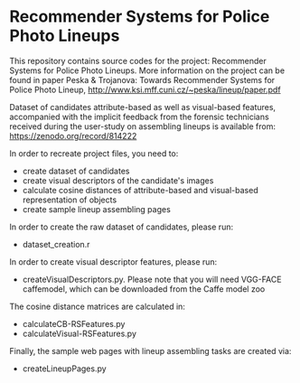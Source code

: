 # Recommender Systems for Police Photo Lineups
This repository contains source codes for the project: Recommender Systems for Police Photo Lineups. More information on the project can be found in paper Peska & Trojanova: Towards Recommender Systems for Police Photo Lineup, http://www.ksi.mff.cuni.cz/~peska/lineup/paper.pdf

Dataset of candidates attribute-based as well as visual-based features, accompanied with the implicit feedback from the forensic technicians received during the user-study on assembling lineups is available from:
https://zenodo.org/record/814222



In order to recreate project files, you need to:
- create dataset of candidates
- create visual descriptors of the candidate's images
- calculate cosine distances of attribute-based and visual-based representation of objects
- create sample lineup assembling pages

In order to create the raw dataset of candidates, please run:
- dataset_creation.r

In order to create visual descriptor features, please run:
- createVisualDescriptors.py. Please note that you will need VGG-FACE caffemodel, which can be downloaded from the Caffe model zoo

The cosine distance matrices are calculated in:
- calculateCB-RSFeatures.py	
- calculateVisual-RSFeatures.py

Finally, the sample web pages with lineup assembling tasks are created via:
- createLineupPages.py


